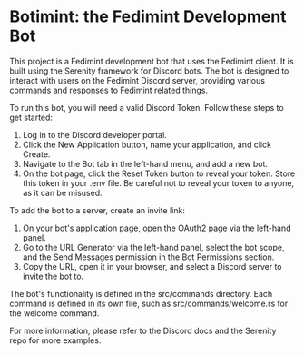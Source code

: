 # Botimint: the Fedimint Development Bot

This project is a Fedimint development bot that uses the Fedimint client. It is built using the Serenity framework for Discord bots. The bot is designed to interact with users on the Fedimint Discord server, providing various commands and responses to Fedimint related things.

To run this bot, you will need a valid Discord Token. Follow these steps to get started:

1. Log in to the Discord developer portal.
2. Click the New Application button, name your application, and click Create.
3. Navigate to the Bot tab in the left-hand menu, and add a new bot.
4. On the bot page, click the Reset Token button to reveal your token. Store this token in your .env file. Be careful not to reveal your token to anyone, as it can be misused.

To add the bot to a server, create an invite link:

1. On your bot's application page, open the OAuth2 page via the left-hand panel.
2. Go to the URL Generator via the left-hand panel, select the bot scope, and the Send Messages permission in the Bot Permissions section.
3. Copy the URL, open it in your browser, and select a Discord server to invite the bot to.

The bot's functionality is defined in the src/commands directory. Each command is defined in its own file, such as src/commands/welcome.rs for the welcome command.

For more information, please refer to the Discord docs and the Serenity repo for more examples.
